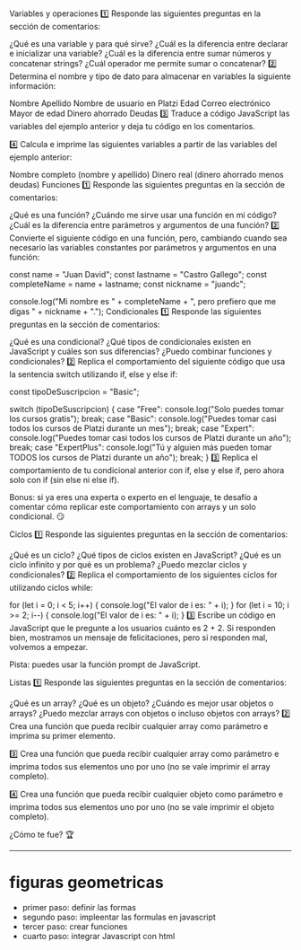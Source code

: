



Variables y operaciones
1️⃣ Responde las siguientes preguntas en la sección de comentarios:

¿Qué es una variable y para qué sirve?
¿Cuál es la diferencia entre declarar e inicializar una variable?
¿Cuál es la diferencia entre sumar números y concatenar strings?
¿Cuál operador me permite sumar o concatenar?
2️⃣ Determina el nombre y tipo de dato para almacenar en variables la siguiente información:

Nombre
Apellido
Nombre de usuario en Platzi
Edad
Correo electrónico
Mayor de edad
Dinero ahorrado
Deudas
3️⃣ Traduce a código JavaScript las variables del ejemplo anterior y deja tu código en los comentarios.

4️⃣ Calcula e imprime las siguientes variables a partir de las variables del ejemplo anterior:

Nombre completo (nombre y apellido)
Dinero real (dinero ahorrado menos deudas)
Funciones
1️⃣ Responde las siguientes preguntas en la sección de comentarios:

¿Qué es una función?
¿Cuándo me sirve usar una función en mi código?
¿Cuál es la diferencia entre parámetros y argumentos de una función?
2️⃣ Convierte el siguiente código en una función, pero, cambiando cuando sea necesario las variables constantes por parámetros y argumentos en una función:

const name = "Juan David";
const lastname = "Castro Gallego";
const completeName = name + lastname;
const nickname = "juandc";

console.log("Mi nombre es " + completeName + ", pero prefiero que me digas " + nickname + ".");
Condicionales
1️⃣ Responde las siguientes preguntas en la sección de comentarios:

¿Qué es una condicional?
¿Qué tipos de condicionales existen en JavaScript y cuáles son sus diferencias?
¿Puedo combinar funciones y condicionales?
2️⃣ Replica el comportamiento del siguiente código que usa la sentencia switch utilizando if, else y else if:

const tipoDeSuscripcion = "Basic";

switch (tipoDeSuscripcion) {
   case "Free":
       console.log("Solo puedes tomar los cursos gratis");
       break;
   case "Basic":
       console.log("Puedes tomar casi todos los cursos de Platzi durante un mes");
       break;
   case "Expert":
       console.log("Puedes tomar casi todos los cursos de Platzi durante un año");
       break;
   case "ExpertPlus":
       console.log("Tú y alguien más pueden tomar TODOS los cursos de Platzi durante un año");
       break;
}
3️⃣ Replica el comportamiento de tu condicional anterior con if, else y else if, pero ahora solo con if (sin else ni else if).

Bonus: si ya eres una experta o experto en el lenguaje, te desafío a comentar cómo replicar este comportamiento con arrays y un solo condicional. 😏

Ciclos
1️⃣ Responde las siguientes preguntas en la sección de comentarios:

¿Qué es un ciclo?
¿Qué tipos de ciclos existen en JavaScript?
¿Qué es un ciclo infinito y por qué es un problema?
¿Puedo mezclar ciclos y condicionales?
2️⃣ Replica el comportamiento de los siguientes ciclos for utilizando ciclos while:

for (let i = 0; i < 5; i++) {
    console.log("El valor de i es: " + i);
}
for (let i = 10; i >= 2; i--) {
    console.log("El valor de i es: " + i);
}
3️⃣ Escribe un código en JavaScript que le pregunte a los usuarios cuánto es 2 + 2. Si responden bien, mostramos un mensaje de felicitaciones, pero si responden mal, volvemos a empezar.

Pista: puedes usar la función prompt de JavaScript.

Listas
1️⃣ Responde las siguientes preguntas en la sección de comentarios:

¿Qué es un array?
¿Qué es un objeto?
¿Cuándo es mejor usar objetos o arrays?
¿Puedo mezclar arrays con objetos o incluso objetos con arrays?
2️⃣ Crea una función que pueda recibir cualquier array como parámetro e imprima su primer elemento.

3️⃣ Crea una función que pueda recibir cualquier array como parámetro e imprima todos sus elementos uno por uno (no se vale imprimir el array completo).

4️⃣ Crea una función que pueda recibir cualquier objeto como parámetro e imprima todos sus elementos uno por uno (no se vale imprimir el objeto completo).

¿Cómo te fue? 🏆

__________________________
# figuras geometricas 

- primer paso: definir las formas
- segundo paso: impleentar las formulas en javascript
- tercer paso: crear funciones
- cuarto paso: integrar Javascript con html 